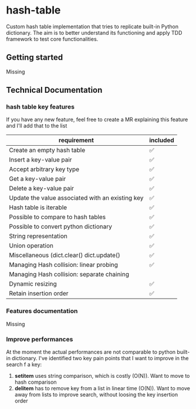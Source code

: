# hash-table
Custom hash table implementation that tries to replicate built-in Python dictionary.
The aim is to better understand its functioning and apply TDD framework to test core functionalities.

## Getting started
Missing

## Technical Documentation

### hash table key features

If you have any new feature, feel free to create a MR explaining this feature and I'll add that to the list

| requirement                                      | included |  
|--------------------------------------------------|---------|
| Create an empty hash table                       | ✅       |
| Insert a key-value pair                          | ✅       | 
| Accept arbitrary key type                        | ✅       |
| Get a key-value pair                             | ✅       |
| Delete a key-value pair                          | ✅       |
| Update the value associated with an existing key | ✅       |
| Hash table is iterable                           | ✅       |
| Possible to compare to hash tables               | ✅       |
| Possible to convert python dictionary            | ✅       |
| String representation                            | ✅       |
| Union operation                                  | ✅       |
| Miscellaneous (dict.clear() dict.update()        | ✅       |
| Managing Hash collision: linear probing          | ✅       |
| Managing Hash collision: separate chaining       |         |
| Dynamic resizing                                 | ✅       |
| Retain insertion order                           | ✅       |

### Features documentation
Missing

### Improve performances
At the moment the actual performances are not comparable to python built-in dictionary.
I've identified two key pain points that I want to improve in the search f a key:
1. __setitem__ uses string comparison, which is costly (O(N)). Want to move to hash comparison
2. __delitem__ has to remove key from a list in linear time  (O(N)). Want to move away from lists to improve search, without loosing the key insertion order

